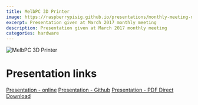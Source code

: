 ```yaml
---
title: MelbPC 3D Printer
image: https://raspberrypisig.github.io/presentations/monthly-meeting-mar-2017/images/16998124_714166648757457_7971615381789675373_n.jpg
excerpt: Presentation given at March 2017 monthly meeting
description: Presentation given at March 2017 monthly meeting
categories: hardware
---
```

![MelbPC 3D Printer](https://raspberrypisig.github.io/presentations/monthly-meeting-mar-2017/images/16864798_714166682090787_5407110832325354132_n.jpg)

# Presentation links
 [Presentation - online](https://raspberrypisig.github.io/presentations/monthly-meeting-mar-2017/melbpc-montly-meeting-mar-2017.html)
 [Presentation - Github](https://raspberrypisig.github.io/presentations/monthly-meeting-mar-2017/melbpc-montly-meeting-mar-2017.pdf)
 [Presentation - PDF Direct Download](https://github.com/raspberrypisig/raspberrypisig.github.io/raw/master/presentations/monthly-meeting-mar-2017/melbpc-montly-meeting-mar-2017.pdf)
